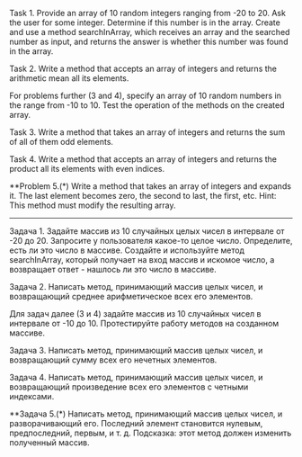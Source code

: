 Task 1.
Provide an array of 10 random integers ranging from -20 to 20.
Ask the user for some integer.
Determine if this number is in the array. Create and use a method
searchInArray, which receives an array and the searched number as input, and returns
the answer is whether this number was found in the array.

Task 2.
Write a method that accepts an array of integers and returns the arithmetic mean
all its elements.

For problems further (3 and 4), specify an array of 10 random numbers in the range from -10 to 10.
Test the operation of the methods on the created array.

Task 3.
Write a method that takes an array of integers and returns the sum of all of them
odd elements.

Task 4.
Write a method that accepts an array of integers and returns the product
all its elements with even indices.

**Problem 5.(*)
Write a method that takes an array of integers and expands it.
The last element becomes zero, the second to last, the first, etc.
Hint: This method must modify the resulting array.

_____________________________

Задача 1.
Задайте массив из 10 случайных целых чисел в интервале от -20 до 20.
Запросите у пользователя какое-то целое число.
Определите, есть ли это число в массиве. Создайте и используйте метод
searchInArray, который получает на вход массив и искомое число, а возвращает
ответ - нашлось ли это число в массиве.

Задача 2.
Написать метод, принимающий массив целых чисел, и возвращающий среднее арифметическое
всех его элементов.

Для задач далее (3 и 4) задайте массив из 10 случайных чисел в интервале от -10 до 10.
Протестируйте работу методов на созданном массиве.

Задача 3.
Написать метод, принимающий массив целых чисел, и возвращающий сумму всех его
нечетных элементов.

Задача 4.
Написать метод, принимающий массив целых чисел, и возвращающий произведение
всех его элементов с четными индексами.

**Задача 5.(*)
Написать метод, принимающий массив целых чисел, и разворачивающий его.
Последний элемент становится нулевым, предпоследний, первым, и т. д.
Подсказка: этот метод должен изменить полученный массив.
